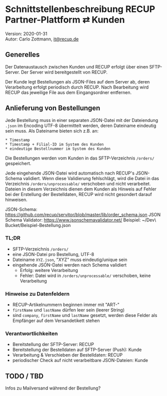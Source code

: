# Schnittstellenbeschreibung RECUP Partner-Plattform ⇄ Kunden

Version: 2020-01-31  
Autor: Carlo Zottmann, it@recup.de


## Generelles

Der Datenaustausch zwischen Kunden und RECUP erfolgt über einen SFTP-Server. Der Server wird bereitgestellt von RECUP.

Der Kunde legt Bestellungen als JSON-Files auf dem Server ab, deren Verarbeitung erfolgt periodisch durch RECUP. Nach Bearbeitung wird RECUP das jeweilige File aus dem Eingangsordner entfernen.


## Anlieferung von Bestellungen

Jede Bestellung muss in einer separaten JSON-Datei mit der Dateiendung `.json` im Encoding UTF-8 übermittelt werden, deren Dateiname eindeutig sein muss. Als Dateiname bieten sich z.B. an:

    * Timestamp
    * Timestamp + Filial-ID im System des Kunden
    * eindeutige Bestellnummer im System des Kunden

Die Bestellungen werden vom Kunden in das SFTP-Verzeichnis `/orders/` gespeichert.

Jede eingehende JSON-Datei wird automatisch nach RECUP's JSON-Schema validiert. Wenn diese Validierung fehlschlägt, wird die Datei in das Verzeichnis `/orders/unprocessable/` verschoben und nicht verarbeitet. Dateien in diesem Verzeichnis dienen dem Kunden als Hinweis auf Fehler bei der Erstellung der Bestelldaten, RECUP wird nicht gesondert darauf hinweisen.

JSON-Schema: https://github.com/recup/servitor/blob/master/lib/order_schema.json
JSON Schema Validator: https://www.jsonschemavalidator.net/
Beispiel: ~/Dev\ Bucket/Beispiel-Bestellung.json

### TL;DR

- SFTP-Verzeichnis `/orders/`
- eine JSON-Datei pro Bestellung, UTF-8
- Dateiname `XYZ.json`, "XYZ" muss eindeutig/unique sein
- eingehende JSON-Datei werden nach Schema validiert
	- Erfolg: weitere Verarbeitung
	- Fehler: Datei wird in `/orders/unprocessable/` verschoben, keine Verarbeitung


### Hinweise zu Datenfeldern

- RECUP-Artikelnummern beginnen immer mit "ART-"
- `firstName` und `lastName` dürfen leer sein (leerer String)
- sind `company`, `firstName` und `lastName` gesetzt, werden diese Felder als Empfänger auf dem Versandetikett stehen


### Verantwortlichkeiten

- Bereitstellung der SFTP-Server: RECUP
- Bereitstellung der Bestelldaten auf SFTP-Server (Push): Kunde
- Verarbeitung & Verschieben der Bestelldaten: RECUP
- periodischer Check auf nicht verarbeitbare JSON-Dateien: Kunde


## TODO / TBD

Infos zu Mailversand während der Bestellung?


